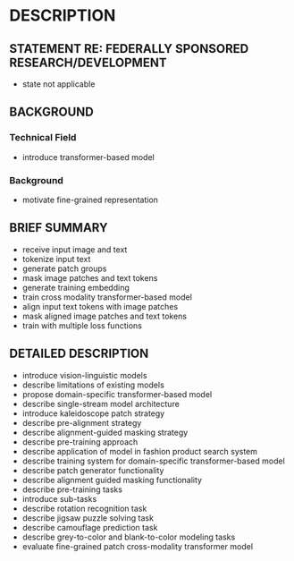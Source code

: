 # DESCRIPTION

## STATEMENT RE: FEDERALLY SPONSORED RESEARCH/DEVELOPMENT

- state not applicable

## BACKGROUND

### Technical Field

- introduce transformer-based model

### Background

- motivate fine-grained representation

## BRIEF SUMMARY

- receive input image and text
- tokenize input text
- generate patch groups
- mask image patches and text tokens
- generate training embedding
- train cross modality transformer-based model
- align input text tokens with image patches
- mask aligned image patches and text tokens
- train with multiple loss functions

## DETAILED DESCRIPTION

- introduce vision-linguistic models
- describe limitations of existing models
- propose domain-specific transformer-based model
- describe single-stream model architecture
- introduce kaleidoscope patch strategy
- describe pre-alignment strategy
- describe alignment-guided masking strategy
- describe pre-training approach
- describe application of model in fashion product search system
- describe training system for domain-specific transformer-based model
- describe patch generator functionality
- describe alignment guided masking functionality
- describe pre-training tasks
- introduce sub-tasks
- describe rotation recognition task
- describe jigsaw puzzle solving task
- describe camouflage prediction task
- describe grey-to-color and blank-to-color modeling tasks
- evaluate fine-grained patch cross-modality transformer model

